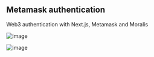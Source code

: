 ## Metamask authentication

Web3 authentication with Next.js, Metamask and Moralis

![image](https://user-images.githubusercontent.com/77109037/174399397-a3f99350-625b-46b0-a48f-57a87bf54463.png)

![image](https://user-images.githubusercontent.com/77109037/174399916-aa73e5b3-57f1-4f28-bfca-86d5126c62e6.png)


